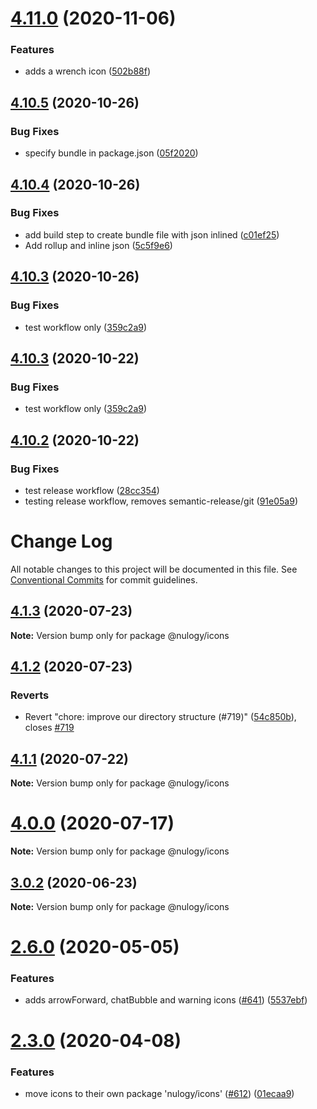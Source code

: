 # [4.11.0](https://github.com/nulogy/nds-icons/compare/v4.10.5...v4.11.0) (2020-11-06)


### Features

* adds a wrench icon ([502b88f](https://github.com/nulogy/nds-icons/commit/502b88f4068ae1ff48bbbbf5fdcce74d92923d36))

## [4.10.5](https://github.com/nulogy/nds-icons/compare/v4.10.4...v4.10.5) (2020-10-26)


### Bug Fixes

* specify bundle in package.json ([05f2020](https://github.com/nulogy/nds-icons/commit/05f20203dae323a2206d9897b3fca26a254c168e))

## [4.10.4](https://github.com/nulogy/nds-icons/compare/v4.10.3...v4.10.4) (2020-10-26)

### Bug Fixes

- add build step to create bundle file with json inlined ([c01ef25](https://github.com/nulogy/nds-icons/commit/c01ef259aeafe446618a30c9aa2555580b549bdd))
- Add rollup and inline json ([5c5f9e6](https://github.com/nulogy/nds-icons/commit/5c5f9e61679eb2af7ee18f8521d5480f4aaa9154))

## [4.10.3](https://github.com/nulogy/nds-icons/compare/v4.10.2...v4.10.3) (2020-10-26)

### Bug Fixes

- test workflow only ([359c2a9](https://github.com/nulogy/nds-icons/commit/359c2a93ed0ac99fb2045e3ee9563d2a86632126))

## [4.10.3](https://github.com/nulogy/nds-icons/compare/v4.10.2...v4.10.3) (2020-10-22)

### Bug Fixes

- test workflow only ([359c2a9](https://github.com/nulogy/nds-icons/commit/359c2a93ed0ac99fb2045e3ee9563d2a86632126))

## [4.10.2](https://github.com/nulogy/nds-icons/compare/v4.10.1...v4.10.2) (2020-10-22)

### Bug Fixes

- test release workflow ([28cc354](https://github.com/nulogy/nds-icons/commit/28cc354aed4f197c697f591e058c9d4146f04134))
- testing release workflow, removes semantic-release/git ([91e05a9](https://github.com/nulogy/nds-icons/commit/91e05a9bd238e7bfb95d5b8423a47ce6a51cd58d))

# Change Log

All notable changes to this project will be documented in this file.
See [Conventional Commits](https://conventionalcommits.org) for commit guidelines.

## [4.1.3](https://github.com/nulogy/design-system/compare/v4.1.2...v4.1.3) (2020-07-23)

**Note:** Version bump only for package @nulogy/icons

## [4.1.2](https://github.com/nulogy/design-system/compare/v4.1.1...v4.1.2) (2020-07-23)

### Reverts

- Revert "chore: improve our directory structure (#719)" ([54c850b](https://github.com/nulogy/design-system/commit/54c850ba21d0e2659e639b444cc8962f712e7b98)), closes [#719](https://github.com/nulogy/design-system/issues/719)

## [4.1.1](https://github.com/nulogy/design-system/compare/v4.1.0...v4.1.1) (2020-07-22)

**Note:** Version bump only for package @nulogy/icons

# [4.0.0](https://github.com/nulogy/design-system/compare/v3.11.0...v4.0.0) (2020-07-17)

**Note:** Version bump only for package @nulogy/icons

## [3.0.2](https://github.com/nulogy/design-system/compare/v3.0.1...v3.0.2) (2020-06-23)

**Note:** Version bump only for package @nulogy/icons

# [2.6.0](https://github.com/nulogy/design-system/compare/v2.5.4...v2.6.0) (2020-05-05)

### Features

- adds arrowForward, chatBubble and warning icons ([#641](https://github.com/nulogy/design-system/issues/641)) ([5537ebf](https://github.com/nulogy/design-system/commit/5537ebf5d64a1b868786bf66feed20e7bb2dbc8d))

# [2.3.0](https://github.com/nulogy/design-system/compare/v2.2.0...v2.3.0) (2020-04-08)

### Features

- move icons to their own package 'nulogy/icons' ([#612](https://github.com/nulogy/design-system/issues/612)) ([01ecaa9](https://github.com/nulogy/design-system/commit/01ecaa925810c247203acfca7b25a22f14537372))
